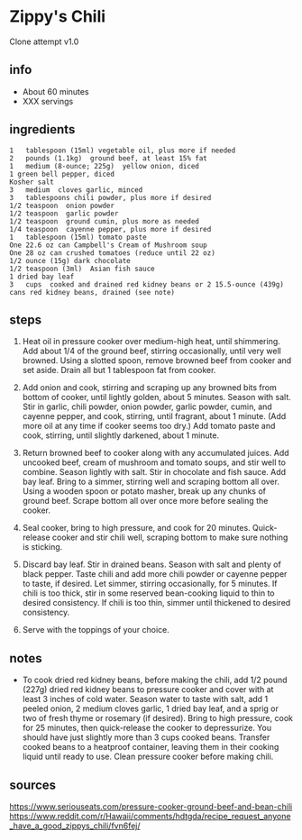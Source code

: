 # Zippy's Chili  
Clone attempt v1.0

## info  
* About 60 minutes  
* XXX servings  

## ingredients  
```
1	tablespoon (15ml) vegetable oil, plus more if needed
2	pounds (1.1kg)  ground beef, at least 15% fat
1	medium (8-ounce; 225g)	yellow onion, diced
1 green bell pepper, diced
Kosher salt
3	medium  cloves garlic, minced
3	tablespoons chili powder, plus more if desired
1/2	teaspoon  onion powder
1/2	teaspoon  garlic powder
1/2	teaspoon  ground cumin, plus more as needed
1/4	teaspoon  cayenne pepper, plus more if desired
1	tablespoon (15ml) tomato paste
One	22.6 oz can Campbell's Cream of Mushroom soup
One	28 oz can crushed tomatoes (reduce until 22 oz)
1/2	ounce (15g) dark chocolate
1/2	teaspoon (3ml)  Asian fish sauce
1 dried	bay leaf
3	cups  cooked and drained red kidney beans or 2 15.5-ounce (439g) cans red kidney beans, drained (see note)
```

## steps  
1. Heat oil in pressure cooker over medium-high heat, until shimmering. Add about 1/4 of the ground beef, stirring occasionally, until very well browned. Using a slotted spoon, remove browned beef from cooker and set aside. Drain all but 1 tablespoon fat from cooker.

2. Add onion and cook, stirring and scraping up any browned bits from bottom of cooker, until lightly golden, about 5 minutes. Season with salt. Stir in garlic, chili powder, onion powder, garlic powder, cumin, and cayenne pepper, and cook, stirring, until fragrant, about 1 minute. (Add more oil at any time if cooker seems too dry.) Add tomato paste and cook, stirring, until slightly darkened, about 1 minute.

3. Return browned beef to cooker along with any accumulated juices. Add uncooked beef, cream of mushroom and tomato soups, and stir well to combine. Season lightly with salt. Stir in chocolate and fish sauce. Add bay leaf. Bring to a simmer, stirring well and scraping bottom all over. Using a wooden spoon or potato masher, break up any chunks of ground beef. Scrape bottom all over once more before sealing the cooker.

4. Seal cooker, bring to high pressure, and cook for 20 minutes. Quick-release cooker and stir chili well, scraping bottom to make sure nothing is sticking.

5. Discard bay leaf. Stir in drained beans. Season with salt and plenty of black pepper. Taste chili and add more chili powder or cayenne pepper to taste, if desired. Let simmer, stirring occasionally, for 5 minutes. If chili is too thick, stir in some reserved bean-cooking liquid to thin to desired consistency. If chili is too thin, simmer until thickened to desired consistency.

6. Serve with the toppings of your choice.

## notes  
* To cook dried red kidney beans, before making the chili, add 1/2 pound (227g) dried red kidney beans to pressure cooker and cover with at least 3 inches of cold water. Season water to taste with salt, add 1 peeled onion, 2 medium cloves garlic, 1 dried bay leaf, and a sprig or two of fresh thyme or rosemary (if desired). Bring to high pressure, cook for 25 minutes, then quick-release the cooker to depressurize. You should have just slightly more than 3 cups cooked beans. Transfer cooked beans to a heatproof container, leaving them in their cooking liquid until ready to use. Clean pressure cooker before making chili.

## sources   
https://www.seriouseats.com/pressure-cooker-ground-beef-and-bean-chili  
https://www.reddit.com/r/Hawaii/comments/hdtgda/recipe_request_anyone_have_a_good_zippys_chili/fvn6fej/
